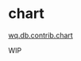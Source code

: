 chart
=====

[wq.db.contrib.chart]

WIP

[wq.db.contrib.chart]: https://github.com/wq/wq.db/blob/master/contrib/chart
